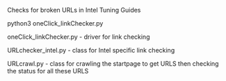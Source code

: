 Checks for broken URLs in Intel Tuning Guides 

python3 oneClick_linkChecker.py

oneClick_linkChecker.py
    - driver for link checking

URLchecker_intel.py
    - class for Intel specific link checking

URLcrawl.py
    - class for crawling the startpage to get URLS then checking the status for all these URLS
